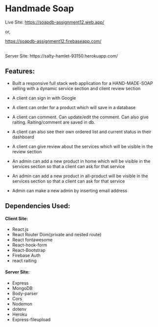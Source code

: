 # Handmade Soap

Live Site: https://soapdb-assignment12.web.app/

or,

https://soapdb-assignment12.firebaseapp.com/

<br/>
Server Site: https://salty-hamlet-93150.herokuapp.com/

## Features:

- Built a responsive full stack web application for a HAND-MADE-SOAP selling with a dynamic service section and client review section<br/>

- A client can sign in with Google
- A client can order for a product which will save in a database
- A client can comment. Can update/edit the comment. Can also give raiting. Raiting/comment are saved in db.
- A client can also see their own ordered list and current status in their dashboard
- A client can give review about the services which will be visible in the review section<br/>

- An admin can add a new product in home which will be visible in the services section so that a client can ask for that service
- An admin can add a new product in all-product will be visible in the services section so that a client can ask for that service
<!-- * An admin can see customer orders with detail in the admin dashboard and mark them if it’s done or pending or ongoing -->
- Admin can make a new admin by inserting email address

## Dependencies Used:

#### Client Site:

- React.js
- React Router Dom(private and nested route)
- React fontawesome
- React-hook-form
- React-Bootstrap
- Firebase Auth
- react raiting

#### Server Site:

- Express
- MongoDB
- Body-parser
- Cors
- Nodemon
- dotenv
- Heroku
- Express-fileupload
